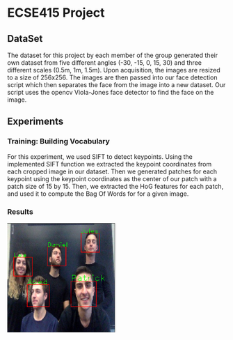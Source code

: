 # ECSE415 Project

## DataSet
The dataset for this project by each member of the group generated their own dataset from five different angles (-30, -15, 0, 15, 30) and three different scales (0.5m, 1m, 1.5m). Upon acquisition, the images are resized to a size of 256x256. The images are then passed into our face detection script which then separates the face from the image into a new dataset. Our script uses the opencv Viola-Jones face detector to find the face on the image. 

## Experiments

### Training: Building Vocabulary
For this experiment, we used SIFT to detect keypoints. Using the implemented SIFT function we extracted the keypoint coordinates from each cropped image in our dataset. Then we generated patches for each keypoint using the keypoint coordinates as the center of our patch with a patch size of 15 by 15.
Then, we extracted the HoG features for each patch, and used it to compute the Bag Of Words for for a given image.

### Results
<img src="group16_results.png">
